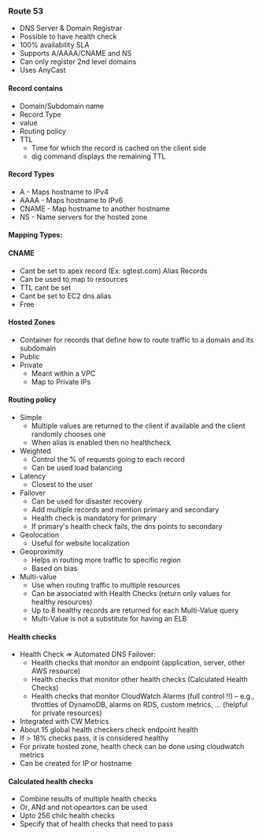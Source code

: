 ### Route 53

- DNS Server & Domain Registrar
- Possible to have health check
- 100% availability SLA
- Supports A/AAAA/CNAME and NS
- Can only register 2nd level domains
- Uses AnyCast

 

#### Record contains

- Domain/Subdomain name
- Record Type
- value
- Routing policy
- TTL 
    - Time for which the record is cached on the client side
    - dig command displays the remaining TTL

#### Record Types
- A - Maps hostname to IPv4
- AAAA - Maps hostname to IPv6
- CNAME - Map hostname to another hostname
- NS - Name servers for the hosted zone

#### Mapping Types:

#### CNAME
- Cant be set to apex record (Ex: sgtest.com)
Alias Records
- Can be used to map to resources
- TTL cant be set
- Cant be set to EC2 dns alias
- Free

#### Hosted Zones
- Container for records that define how to route traffic to a domain and its subdomain
- Public
- Private
   - Meant within a VPC
   - Map to Private IPs
         
#### Routing policy
- Simple
  - Multiple values are returned to the client if available and the client randomly chooses one
  - When alias is enabled then no healthcheck
- Weighted
  - Control the % of requests going to each record
  - Can be used load balancing
- Latency
  - Closest to the user
- Failover
  - Can be used for disaster recovery
  - Add multiple records and mention primary and secondary
  - Health check is mandatory for primary
  - If primary's health check fails, the dns points to secondary 
- Geolocation
  - Useful for website localization
- Geoproximity
  - Helps in routing more traffic to specific region
  - Based on bias
- Multi-value
  - Use when routing traffic to multiple resources
  - Can be associated with Health Checks (return only values for healthy resources)
  - Up to 8 healthy records are returned for each Multi-Value query
  - Multi-Value is not a substitute for having an ELB


#### Health checks
- Health Check => Automated DNS Failover:
  - Health checks that monitor an endpoint (application, server, other AWS resource)
  - Health checks that monitor other health checks (Calculated Health Checks)
  - Health checks that monitor CloudWatch Alarms (full control !!) – e.g., throttles of DynamoDB, alarms on RDS, custom metrics, … (helpful for private resources)
- Integrated with CW Metrics
- About 15 global health checkers check endpoint health
- If > 18% checks pass, it is considered healthy
- For private hosted zone, health check can be done using cloudwatch metrics
- Can be created for IP or hostname

#### Calculated health checks
- Combine results of multiple health checks
- Or, ANd and not opeartors can be used
- Upto 256 chilc health checks
- Specify that of health checks that need to pass
